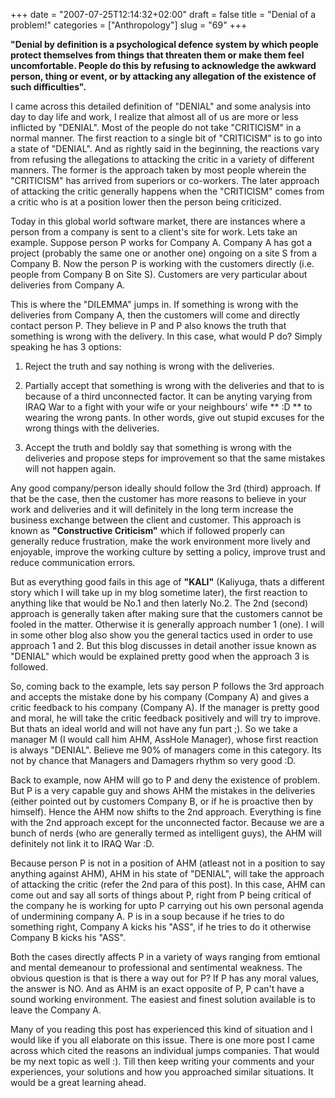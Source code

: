 +++
date = "2007-07-25T12:14:32+02:00"
draft = false
title = "Denial of a problem!"
categories = ["Anthropology"]
slug = "69"
+++

**"Denial by definition is a psychological defence system by which people  protect themselves from things that threaten them or make them feel  uncomfortable. People do this by refusing to acknowledge the awkward person,  thing or event, or by attacking any allegation of the existence of such  difficulties".**

I came across this detailed definition of  "DENIAL" and some analysis into day to day life and work, I realize that almost  all of us are more or less inflicted by "DENIAL". Most of the people do not take  "CRITICISM" in a normal manner. The first reaction to a single bit of  "CRITICISM" is to go into a state of "DENIAL". And as rightly said in the  beginning, the reactions vary from refusing the allegations to attacking the  critic in a variety of different manners. The former is the approach taken by  most people wherein the "CRITICISM" has arrived from superiors or co-workers.  The later approach of attacking the critic generally happens when the  "CRITICISM" comes from a critic who is at a position lower then the person being  criticized.

Today in this global world software market, there are  instances where a person from a company is sent to a client's site for work.  Lets take an example. Suppose person P works for Company A. Company A has got a  project (probably the same one or another one) ongoing on a site S from a  Company B. Now the person P is working with the customers directly (i.e. people  from Company B on Site S). Customers are very particular about deliveries from  Company A.

This is where the "DILEMMA" jumps in. If something is  wrong with the deliveries from Company A, then the customers will come and  directly contact person P. They believe in P and P also knows the truth that  something is wrong with the delivery. In this case, what would P do? Simply  speaking he has 3 options:

1. Reject the truth and say nothing is  wrong with the deliveries.

2. Partially accept that something is  wrong with the deliveries and that to is because of a third unconnected factor.  It can be anyting varying from IRAQ War to a fight with your wife or your  neighbours' wife ** :D ** to wearing the wrong pants. In other words,  give out stupid excuses for the wrong things with the deliveries.

3.  Accept the truth and boldly say that something is wrong with the deliveries and  propose steps for improvement so that the same mistakes will not happen  again.

Any good company/person ideally should follow the 3rd (third)  approach. If that be the case, then the customer has more reasons to believe in  your work and deliveries and it will definitely in the long term increase the  business exchange between the client and customer. This approach is known as  **"Constructive Criticism"** which if followed properly can  generally reduce frustration, make the work environment more lively and  enjoyable, improve the working culture by setting a policy, improve trust and  reduce communication errors.

But as everything good fails in this age  of **"KALI"** (Kaliyuga, thats a different story which I will take  up in my blog sometime later), the first reaction to anything like that would be  No.1 and then laterly No.2. The 2nd (second) approach is generally taken after  making sure that the customers cannot be fooled in the matter. Otherwise it is  generally approach number 1 (one). I will in some other blog also show you the  general tactics used in order to use approach 1 and 2. But this blog discusses  in detail another issue known as "DENIAL" which would be explained pretty good  when the approach 3 is followed.

So, coming back to the example, lets  say person P follows the 3rd approach and accepts the mistake done by his  company (Company A) and gives a critic feedback to his company (Company A). If  the manager is pretty good and moral, he will take the critic feedback  positively and will try to improve. But thats an ideal world and will not have  any fun part ;). So we take a manager M (I would call him AHM, AssHole Manager),  whose first reaction is always "DENIAL". Believe me 90% of managers come in this  category. Its not by chance that Managers and Damagers rhythm so very good  :D.

Back to example, now AHM will go to P and deny the existence of  problem. But P is a very capable guy and shows AHM the mistakes in the  deliveries (either pointed out by customers Company B, or if he is proactive  then by himself). Hence the AHM now shifts to the 2nd approach. Everything is  fine with the 2nd approach except for the unconnected factor. Because we are a  bunch of nerds (who are generally termed as intelligent guys), the AHM will  definitely not link it to IRAQ War :D.

Because person P is not in a  position of AHM (atleast not in a position to say anything against AHM), AHM in  his state of "DENIAL", will take the approach of attacking the critic (refer the  2nd para of this post). In this case, AHM can come out and say all sorts of  things about P, right from P being critical of the company he is working for  upto P carrying out his own personal agenda of undermining company A. P is in a  soup because if he tries to do something right, Company A kicks his "ASS", if he  tries to do it otherwise Company B kicks his "ASS".

Both the cases  directly affects P in a variety of ways ranging from emtional and mental  demeanour to professional and sentimental weakness. The obvious question is that  is there a way out for P? If P has any moral values, the answer is NO. And as  AHM is an exact opposite of P, P can't have a sound working environment. The  easiest and finest solution available is to leave the Company A.

Many of  you reading this post has experienced this kind of situation and I would like if  you all elaborate on this issue. There is one more post I came across which  cited the reasons an individual jumps companies. That would be my next topic as  well :). Till then keep writing your comments and your experiences, your  solutions and how you approached similar situations. It would be a great  learning ahead.
